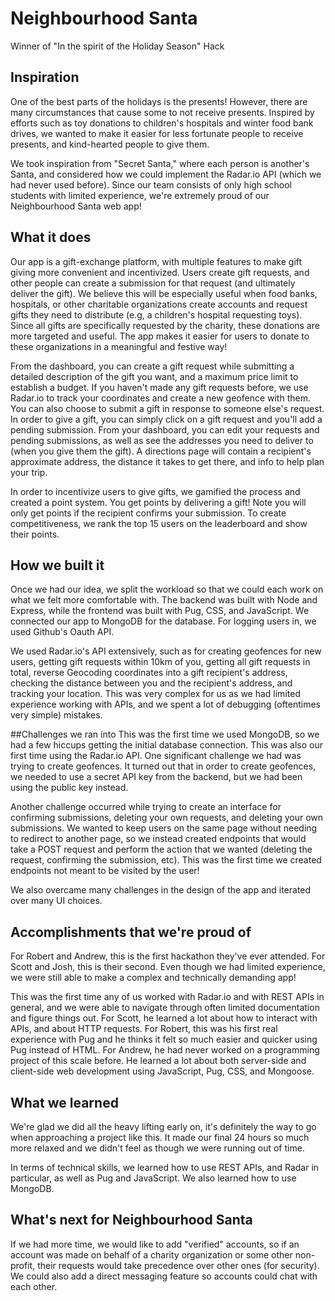 # Neighbourhood Santa
Winner of "In the spirit of the Holiday Season" Hack
## Inspiration
One of the best parts of the holidays is the presents! However, there are many circumstances that cause some to not receive presents. Inspired by efforts such as toy donations to children's hospitals and winter food bank drives, we wanted to make it easier for less fortunate people to receive presents, and kind-hearted people to give them.

We took inspiration from "Secret Santa," where each person is another's Santa, and considered how we could implement the Radar.io API (which we had never used before). Since our team consists of only high school students with limited experience, we're extremely proud of our Neighbourhood Santa web app!

## What it does
Our app is a gift-exchange platform, with multiple features to make gift giving more convenient and incentivized. Users create gift requests, and other people can create a submission for that request (and ultimately deliver the gift). We believe this will be especially useful when food banks, hospitals, or other charitable organizations create accounts and request gifts they need to distribute (e.g, a children's hospital requesting toys). Since all gifts are specifically requested by the charity, these donations are more targeted and useful. The app makes it easier for users to donate to these organizations in a meaningful and festive way!

From the dashboard, you can create a gift request while submitting a detailed description of the gift you want, and a maximum price limit to establish a budget. If you haven't made any gift requests before, we use Radar.io to track your coordinates and create a new geofence with them. You can also choose to submit a gift in response to someone else's request. In order to give a gift, you can simply click on a gift request and you'll add a pending submission. From your dashboard, you can edit your requests and pending submissions, as well as see the addresses you need to deliver to (when you give them the gift). A directions page will contain a recipient's approximate address, the distance it takes to get there, and info to help plan your trip.

In order to incentivize users to give gifts, we gamified the process and created a point system. You get points by delivering a gift! Note you will only get points if the recipient confirms your submission. To create competitiveness, we rank the top 15 users on the leaderboard and show their points.

## How we built it
Once we had our idea, we split the workload so that we could each work on what we felt more comfortable with. The backend was built with Node and Express, while the frontend was built with Pug, CSS, and JavaScript. We connected our app to MongoDB for the database. For logging users in, we used Github's Oauth API.

We used Radar.io's API extensively, such as for creating geofences for new users, getting gift requests within 10km of you, getting all gift requests in total, reverse Geocoding coordinates into a gift recipient's address, checking the distance between you and the recipient's address, and tracking your location. This was very complex for us as we had limited experience working with APIs, and we spent a lot of debugging (oftentimes very simple) mistakes.

##Challenges we ran into
This was the first time we used MongoDB, so we had a few hiccups getting the initial database connection. This was also our first time using the Radar.io API. One significant challenge we had was trying to create geofences. It turned out that in order to create geofences, we needed to use a secret API key from the backend, but we had been using the public key instead.

Another challenge occurred while trying to create an interface for confirming submissions, deleting your own requests, and deleting your own submissions. We wanted to keep users on the same page without needing to redirect to another page, so we instead created endpoints that would take a POST request and perform the action that we wanted (deleting the request, confirming the submission, etc). This was the first time we created endpoints not meant to be visited by the user!

We also overcame many challenges in the design of the app and iterated over many UI choices.

## Accomplishments that we're proud of
For Robert and Andrew, this is the first hackathon they've ever attended. For Scott and Josh, this is their second. Even though we had limited experience, we were still able to make a complex and technically demanding app!

This was the first time any of us worked with Radar.io and with REST APIs in general, and we were able to navigate through often limited documentation and figure things out. For Scott, he learned a lot about how to interact with APIs, and about HTTP requests. For Robert, this was his first real experience with Pug and he thinks it felt so much easier and quicker using Pug instead of HTML. For Andrew, he had never worked on a programming project of this scale before. He learned a lot about both server-side and client-side web development using JavaScript, Pug, CSS, and Mongoose.

## What we learned
We're glad we did all the heavy lifting early on, it's definitely the way to go when approaching a project like this. It made our final 24 hours so much more relaxed and we didn't feel as though we were running out of time.

In terms of technical skills, we learned how to use REST APIs, and Radar in particular, as well as Pug and JavaScript. We also learned how to use MongoDB.

## What's next for Neighbourhood Santa
If we had more time, we would like to add "verified" accounts, so if an account was made on behalf of a charity organization or some other non-profit, their requests would take precedence over other ones (for security). We could also add a direct messaging feature so accounts could chat with each other.
